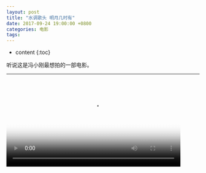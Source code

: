 ```yaml
---
layout: post
title: "水调歌头 明月几时有"
date: 2017-09-24 19:00:00 +0800 
categories: 电影
tags: 
---
```

* content
{:toc}

听说这是冯小刚最想拍的一部电影。

---

<!-- more -->

<div>
<video id='movie1' width='90%' controls poster='http://ovwkcbdpf.bkt.clouddn.com/image/movie/fanghua.jpg'>
    <source src='http://ovwkcbdpf.bkt.clouddn.com/image/movie/%E4%BD%86%E6%84%BF%E4%BA%BA%E9%95%BF%E4%B9%85.mp4' type = 'video/webm'>
    Your browser does not support the video tag.
</video>
</div>
<script type='text/javascript'>document.getElementById('movie1').style.height=document.getElementById('movie1').scrollWidth*0.8+'px'</script>
